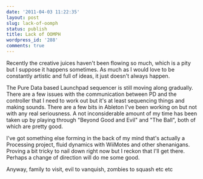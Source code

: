 ```yaml
---
date: '2011-04-03 11:22:35'
layout: post
slug: lack-of-oomph
status: publish
title: Lack of OOMPH
wordpress_id: '288'
comments: true
---
```


Recently the creative juices haven't been flowing so much, which is a pity but I suppose it happens sometimes. As much as I would love to be constantly artistic and full of ideas, it just doesn't always happen.

The Pure Data based Launchpad sequencer is still moving along gradually. There are a few issues with the communication between PD and the controller that I need to work out but it's at least sequencing things and making sounds. There are a few bits in Ableton I've been working on but not with any real seriousness. A not inconsiderable amount of my time has been taken up by playing through "Beyond Good and Evil" and "The Ball", both of which are pretty good.

I've got something else forming in the back of my mind that's actually a Processing project, fluid dynamics with WiiMotes and other shenanigans. Proving a bit tricky to nail down right now but I reckon that I'll get there. Perhaps a change of direction will do me some good.

Anyway, family to visit, evil to vanquish, zombies to squash etc etc
